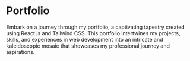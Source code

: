 # Portfolio

Embark on a journey through my portfolio, a captivating tapestry created using React.js and Tailwind CSS. This portfolio intertwines my projects, skills, and experiences in web development into an intricate and kaleidoscopic mosaic that showcases my professional journey and aspirations.
